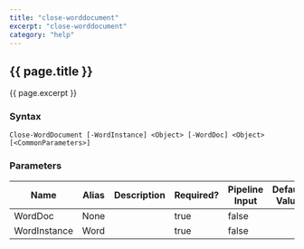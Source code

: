 ```yaml
---
title: "close-worddocument"
excerpt: "close-worddocument"
category: "help"
---
```

## {{ page.title }}
{{ page.excerpt }}

### Syntax
`Close-WordDocument [-WordInstance] <Object> [-WordDoc] <Object> [<CommonParameters>]`

### Parameters

<table class="table table-striped table-bordered table-condensed visible-on">
	<thead>
		<tr>
			<th>Name</th>
			<th class="visible-lg visible-md">Alias</th>
			<th>Description</th>
			<th class="visible-lg visible-md">Required?</th>
			<th class="visible-lg">Pipeline Input</th>
			<th class="visible-lg">Default Value</th>
		</tr>
	</thead>
	<tbody>
		<tr>
			<td><nobr>WordDoc</nobr></td>
			<td class="visible-lg visible-md">None</td>
			<td></td>
			<td class="visible-lg visible-md">true</td>
			<td class="visible-lg">false</td>
			<td class="visible-lg"></td>
		</tr>
		<tr>
			<td><nobr>WordInstance</nobr></td>
			<td class="visible-lg visible-md">Word</td>
			<td></td>
			<td class="visible-lg visible-md">true</td>
			<td class="visible-lg">false</td>
			<td class="visible-lg"></td>
		</tr>
	</tbody>
</table>			

